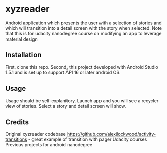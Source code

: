 # xyzreader

Android application which presents the user with a selection of stories
and which will transition into a detail screen with the story when selected.
Note that this is for udacity nanodegree course on modifying an app to 
leverage material design

## Installation

First, clone this repo. Second, this project developed with Android Studio 1.5.1 and is set up to support 
API 16 or later android OS.


## Usage

Usage should be self-explanitory. Launch app and you will see a recycler
view of stories. Select a story and detail screen will show.

## Credits

Original xyzreader codebase
https://github.com/alexjlockwood/activity-transitions - great example of transition with pager
Udacity courses
Previous projects for android nanodegree
